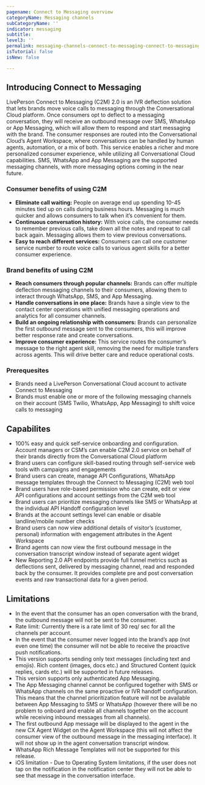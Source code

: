 ```yaml
---
pagename: Connect to Messaging overview 
categoryName: Messaging channels
subCategoryName: ''
indicator: messaging
subtitle: 
level3: ''
permalink: messaging-channels-connect-to-messaging-connect-to-messaging-overview.html
isTutorial: false
isNew: false

---
```


## Introducing Connect to Messaging

LivePerson Connect to Messaging (C2M) 2.0 is an IVR deflection solution that lets brands move voice calls to messaging through the Conversational Cloud platform. Once consumers opt to deflect to a messaging conversation, they will receive an outbound message over SMS, WhatsApp or App Messaging, which will allow them to respond and start messaging with the brand. The consumer responses are routed into the Conversational Cloud’s Agent Workspace, where conversations can be handled by human agents, automation, or a mix of both. This service enables a richer and more personalized consumer experience, while utilizing all Conversational Cloud capabilities. SMS, WhatsApp and App Messaging are the supported messaging channels, with more  messaging options coming in the near future.

### Consumer benefits of using C2M

* **Eliminate call waiting:** People on average end up spending 10-45 minutes tied up on calls during business hours. Messaging is much quicker and allows consumers to talk when it’s convenient for them. 
* **Continuous conversation history:** With voice calls, the consumer needs to remember previous calls, take down all the notes and repeat to call back again. Messaging allows them to view previous conversations. 
* **Easy to reach different services:**  Consumers can call one customer service number to route voice calls to various agent skills for a better consumer experience.

### Brand benefits of using C2M

* **Reach consumers through popular channels:** Brands can offer multiple deflection messaging channels to their consumers, allowing them to interact through WhatsApp, SMS, and App Messaging.
* **Handle conversations in one place:** Brands have a single view to the contact center operations with unified messaging operations and analytics for all consumer channels.
* **Build an ongoing relationship with consumers:** Brands can personalize the first outbound message sent to the consumers, this will improve better response rate and create conversations. 
* **Improve consumer experience:** This service routes the consumer’s message to the right agent skill, removing the need for multiple transfers across agents. This will drive better care and reduce operational costs.  

### Prerequesites

* Brands need a LivePerson Conversational Cloud account to activate Connect to Messaging
* Brands must enable one or more of the following messaging channels on their account (SMS Twilio, WhatsApp, App Messaging) to shift voice calls to messaging	

## Capabilites 

* 100% easy and quick self-service onboarding and configuration. Account managers or CSM’s can enable C2M 2.0 service on behalf of their brands directly from the Conversational Cloud platform
* Brand users can configure skill-based routing through self-service web tools with campaigns and engagements
* Brand users can create, manage API Configurations, WhatsApp message templates through the Connect to Messaging (C2M) web tool
* Brand users have role-based permission who can create, edit or view API configurations and account settings from the C2M web tool
* Brand users can prioritize messaging channels like SMS or WhatsApp at the individual API Handoff configuration level
* Brands at the account settings level can enable or disable landline/mobile number checks
* Brand users can now view additional details of visitor’s (customer, personal) information with engagement attributes in the Agent Workspace
* Brand agents can now view the first outbound message in the conversation transcript window instead of separate agent widget
* New Reporting 2.0 API endpoints provide full funnel metrics such as deflections sent, delivered by messaging channel, read and responded back by the consumer. It provides complete pre and post conversation events and raw transactional data for a given period.

## Limitations

* In the event that the consumer has an open conversation with the brand, the outbound message will not be sent to the consumer.
* Rate limit: Currently there is a rate limit of 30 req/ sec for all the channels per account. 
* In the event that the consumer never logged into the brand’s app (not even one time) the consumer will not be able to receive the proactive push notifications.
* This version supports sending only text messages (including text and emojis). Rich content (images, docs etc.) and Structured Content (quick replies, cards etc.) will be supported in future releases.
* This version supports only authenticated App Messaging. 
* The App Messaging channel cannot be configured together with SMS or WhatsApp channels on the same proactive or IVR handoff configuration. This means that the channel prioritization feature will not be available between App Messaging to SMS or WhatsApp (however there will be no problem to onboard and enable all channels together on the account while receiving inbound messages from all channels).   
* The first outbound App message will be displayed to the agent in the new CX Agent Widget on the Agent Workspace (this will not affect the consumer view of the outbound message in the messaging interface). It will not show up in the agent conversation transcript window.
* WhatsApp Rich Message Templates will not be supported for this release.
* iOS limitation - Due to Operating System limitations, if the user does not tap on the notification in the notification center they  will not be able to see that message in the conversation interface.  
